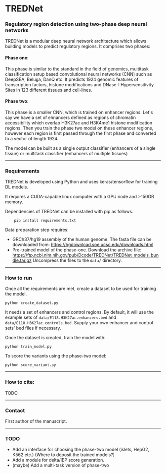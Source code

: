 # TREDNet
### Regulatory region detection using two-phase deep neural networks

TREDNet is a modular deep neural network architecture which allows building models to predict regulatory regions.
It comprises two phases:

#### Phase one:
This phase is similar to the standard in the field of genomics, multitask classification setup based 
convolutional neural networks (CNN) such as DeepSEA, Beluga, DanQ etc. It predicts 1924 genomic features of 
transcription factors, histone modifications and DNase-I Hypersensitivity Sites in 123 different tissues and cell-lines. 

#### Phase two:

This phase is a smaller CNN, which is trained on enhancer regions. Let's say we have a set of ehnancers defined as regions
of chromatin accessibility which overlap H3K27ac and H3K4me1 histone modification regions. Then you train the phase two 
model on these enhancer regions, however each region is first passed through the first phase and converted to a vector 
of length 1924. 

The model can be built as a single output classifier (enhancers of a single tissue) or multitask classifier (enhancers 
of multiple tissues)

---------------------------------------------------------------------------------------------------

### Requirements

TREDNet is developed using Python and uses keras/tensorflow for training DL models.

It requires a CUDA-capable linux computer with a GPU node and >150GB memory.  

Dependencies of TREDNet can be installed with pip as follows.
```
    pip install requirements.txt
```

Data preparation step requires:
  - GRCh37/hg19 assembly of the human genome. The fasta file can be downloaded from:
https://hgdownload.soe.ucsc.edu/downloads.html
  - Pre-trained model of the phase-one. Download the archive file:  https://ftp.ncbi.nlm.nih.gov/pub/Dcode/TREDNet/TREDNet_models_bundle.tar.gz
    Uncompress the files to the `data/` directory.


---------------------------------------------------------------------------------------------------

### How to run

Once all the requirements are met, create a dataset to be used for training the model.
```
python create_dataset.py
```

It needs a set of enhancers and control regions. By default, it will use the example sets of 
`data/E118.H3K27ac.enhancers.bed` and `data/E118.H3K27ac.controls.bed`. Supply your own enhancer and control sets' bed files if necessary.

Once the dataset is created, train the model with:
```
python train_model.py

```

To score the variants using the phase-two model:
```
python score_variant.py

```


---------------------------------------------------------------------------------------------------
### How to cite:

TODO

---------------------------------------------------------------------------------------------------
### Contact

First author of the manuscript.

---------------------------------------------------------------------------------------------------
### TODO

- Add an interface for choosing the phase-two model (islets, HepG2, K562 etc.)
  (Where to deposit the trained models?)
- Add a module for delta/IEP score generation.  
- (maybe) Add a multi-task version of phase-two 
